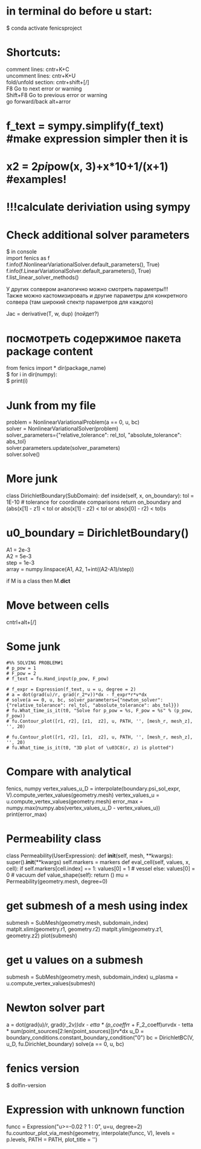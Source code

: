 # in terminal do before u start:  
$ conda activate fenicsproject  
# Shortcuts:  
comment lines: cntr+K+C  
uncomment lines: cntr+K+U  
fold/unfold section: cntr+shift+[/]  
F8 Go to next error or warning  
Shift+F8 Go to previous error or warning  
go forward/back alt+arror  
  
# f_text = sympy.simplify(f_text) #make expression simpler then it is  
# x2 = 2*pi*pow(x, 3)+x*10+1/(x+1) #examples!  
# !!!calculate deriviation using sympy  
# Check additional solver parameters  
$ in console  
import fenics as f  
f.info(f.NonlinearVariationalSolver.default_parameters(), True)  
f.info(f.LinearVariationalSolver.default_parameters(), True)  
f.list_linear_solver_methods()  
  
У других солвером аналогично можно смотреть параметры!!!  
Также можно кастомизировать и другие параметры для конкретного солвера (там широкий спектр параметров для каждого)  
  
Jac     = derivative(T, w, dup) (пойдет?)  
# посмотреть содержимое пакета package content  
from fenics  import *
dir(package_name)  
$ for i in dir(numpy):  
$ print(i)  
# Junk from my file  
  
problem = NonlinearVariationalProblem(a == 0, u, bc)  
solver = NonlinearVariationalSolver(problem)  
solver_parameters={"relative_tolerance": rel_tol, "absolute_tolerance": abs_tol}  
solver.parameters.update(solver_parameters)  
solver.solve()  
# More junk  
class DirichletBoundary(SubDomain):
    def inside(self, x, on_boundary):
        tol = 1E-10   # tolerance for coordinate comparisons
        return on_boundary and \
               (abs(x[1] - z1) < tol or abs(x[1] - z2) < tol or abs(x[0] - r2) < tol)s
# u0_boundary = DirichletBoundary()  
A1 = 2e-3  
A2 = 5e-3  
step = 1e-3  
array = numpy.linspace(A1, A2, 1+int((A2-A1)/step))  
  
if M is a class then M.__dict__  
# Move between cells  
cntrl+alt+[/]  
# Some junk
    #%% SOLVING PROBLEM#1
    # p_pow = 1
    # F_pow = 2
    # f_text = fu.Hand_input(p_pow, F_pow)

    # f_expr = Expression(f_text, u = u, degree = 2)
    # a = dot(grad(u)/r, grad(r_2*v))*dx - f_expr*r*v*dx
    # solve(a == 0, u, bc, solver_parameters={"newton_solver": {"relative_tolerance": rel_tol, "absolute_tolerance": abs_tol}})
    # fu.What_time_is_it(t0, "Solve for p_pow = %s, F_pow = %s" % (p_pow, F_pow))
    # fu.Contour_plot([r1, r2], [z1,  z2], u, PATH, '', [mesh_r, mesh_z], '', 20)

    # fu.Contour_plot([r1, r2], [z1,  z2], u, PATH, '', [mesh_r, mesh_z], '', 20)
    # fu.What_time_is_it(t0, "3D plot of \u03C8(r, z) is plotted")
# Compare with analytical
fenics, numpy
vertex_values_u_D = interpolate(boundary.psi_sol_expr, V).compute_vertex_values(geometry.mesh)
vertex_values_u = u.compute_vertex_values(geometry.mesh)
error_max = numpy.max(numpy.abs(vertex_values_u_D - vertex_values_u))
print(error_max)

# Permeability class
class Permeability(UserExpression):
    def __init__(self, mesh, **kwargs):
        super().__init__(**kwargs)
        self.markers = markers
    def eval_cell(self, values, x, cell):
        if self.markers[cell.index] == 1:
            values[0] = 1 # vessel
        else:
            values[0] = 0 # vacuum
    def value_shape(self):
        return ()
mu = Permeability(geometry.mesh, degree=0)

# get submesh of a mesh using index
submesh = SubMesh(geometry.mesh, subdomain_index)
matplt.xlim(geometry.r1, geometry.r2)
matplt.ylim(geometry.z1, geometry.z2)
plot(submesh)

# get u values on a submesh
submesh = SubMesh(geometry.mesh, subdomain_index)
u_plasma = u.compute_vertex_values(submesh)

# Newton solver part
a = dot(grad(u)/r, grad(r_2*v))*dx - etta * (p_coeff*r*r + F_2_coeff)*u*r*v*dx - tetta * sum(point_sources[2:len(point_sources)])*r*v*dx
u_D = boundary_conditions.constant_boundary_condition("0")
bc = DirichletBC(V, u_D, fu.Dirichlet_boundary)
solve(a == 0, u, bc)

# fenics version
$ dolfin-version 

# Expression with unknown function
funcc = Expression("u>=-0.02 ? 1 : 0", u=u, degree=2)
fu.countour_plot_via_mesh(geometry, interpolate(funcc, V), levels = p.levels, PATH = PATH, plot_title = '')